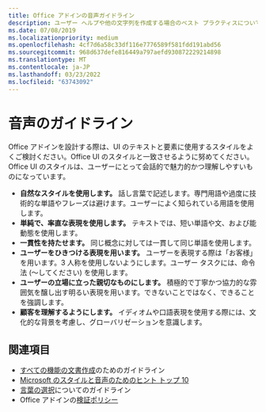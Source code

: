 ```yaml
---
title: Office アドインの音声ガイドライン
description: ユーザー ヘルプや他の文字列を作成する場合のベスト プラクティスについて、Office説明します。
ms.date: 07/08/2019
ms.localizationpriority: medium
ms.openlocfilehash: 4cf7d6a58c33df116e7776589f581fdd191abd56
ms.sourcegitcommit: 968d637defe816449a797aefd930872229214898
ms.translationtype: MT
ms.contentlocale: ja-JP
ms.lasthandoff: 03/23/2022
ms.locfileid: "63743092"
---
```

# <a name="voice-guidelines"></a>音声のガイドライン

Office アドインを設計する際は、UI のテキストと要素に使用するスタイルをよくご検討ください。Office UI のスタイルと一致させるように努めてください。Office UI のスタイルは、ユーザーにとって会話的で魅力的かつ理解しやすいものになっています。

- **自然なスタイルを使用します。** 話し言葉で記述します。専門用語や過度に技術的な単語やフレーズは避けます。ユーザーによく知られている用語を使用します。
- **単純で、率直な表現を使用します。** テキストでは、短い単語や文、および能動態を使用します。
- **一貫性を持たせます。** 同じ概念に対しては一貫して同じ単語を使用します。
- **ユーザーをひきつける表現を用います。** ユーザーを表現する際は「お客様」を用います。3 人称を使用しないようにします。ユーザー タスクには、命令法 (～してください) を使用します。
- **ユーザーの立場に立った親切なものにします。** 積極的で丁寧かつ協力的な雰囲気を醸し出す明るい表現を用います。できないことではなく、できることを強調します。
- **顧客を理解するようにします。** イディオムや口語表現を使用する際には、文化的な背景を考慮し、グローバリゼーションを意識します。

## <a name="see-also"></a>関連項目

- [すべての機能の文書作成](/style-guide/accessibility/writing-all-abilities)のためのガイドライン
- [Microsoft のスタイルと音声のためのヒント トップ 10](/style-guide/top-10-tips-style-voice)
- [言葉の選択](/style-guide/word-choice/)についてのガイドライン
- Office アドインの[検証ポリシー](/legal/marketplace/certification-policies)
